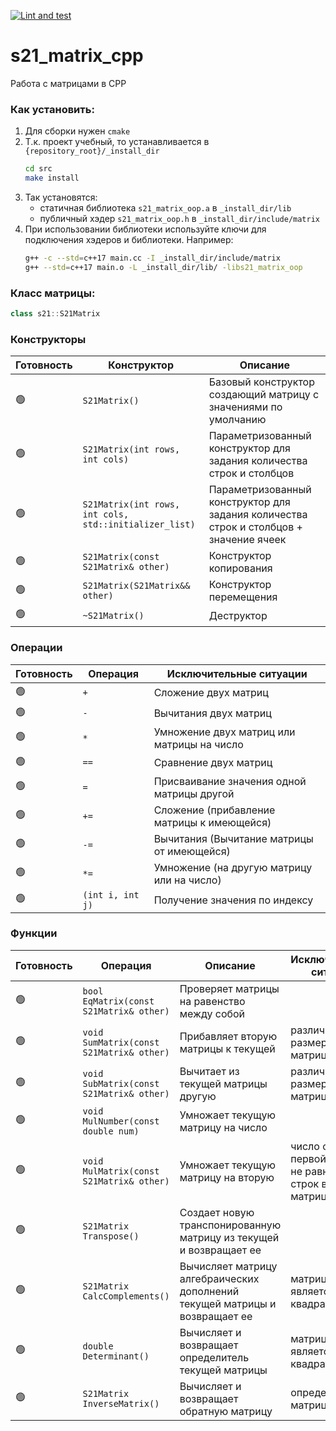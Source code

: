 [![Lint and test](https://github.com/nkiryanov/s21_matrix_cpp/actions/workflows/ci.yml/badge.svg)](https://github.com/nkiryanov/s21_matrix_cpp/actions/workflows/ci.yml)

# s21_matrix_cpp

Работа с матрицами в CPP

### Как установить:
1. Для сборки нужен `cmake`
2. Т.к. проект учебный, то устанавливается в `{repository_root}/_install_dir`
    ```bash
    cd src
    make install
    ```
3. Так установятся:
    - статичная библиотека `s21_matrix_oop.a` в `_install_dir/lib`
    - публичный хэдер `s21_matrix_oop.h` в `_install_dir/include/matrix`
4. При использовании библиотеки используйте ключи для подключения хэдеров и библиотеки. Например:
    ```bash
    g++ -c --std=c++17 main.cc -I _install_dir/include/matrix
    g++ --std=c++17 main.o -L _install_dir/lib/ -libs21_matrix_oop
    ```
 

### Класс матрицы:

```cpp
class s21::S21Matrix
```

### Конструкторы

| Готовность | Конструктор | Описание |
| - | ------ |------------------------------------------------------------------------------------|
| 🟢 | `S21Matrix()` | Базовый конструктор создающий матрицу с значениями по умолчанию |
| 🟢 | `S21Matrix(int rows, int cols)` | Параметризованный конструктор для задания количества строк и столбцов |
| 🟢 | `S21Matrix(int rows, int cols, std::initializer_list)` | Параметризованный конструктор для задания количества строк и столбцов + значение ячеек|
| 🟢 | `S21Matrix(const S21Matrix& other)` | Конструктор копирования |
| 🟢 | `S21Matrix(S21Matrix&& other)` | Конструктор перемещения |
| 🟢 | `~S21Matrix()` | Деструктор |

### Операции
| Готовность | Операция | Исключительные ситуации |
| - | ------ |------------------------------------------------------------------------------------|
| 🟢 | `+` | Сложение двух матриц | Разная размерность матриц |
| 🟢 | `-` | Вычитания двух матриц | Разные размерность матриц |
| 🟢 | `*` | Умножение двух матриц или матрицы на число | Количество столбцов первой матрицы не равно количеству строк второй |
| 🟢 | `==` | Сравнение двух матриц | — |
| 🟢 | `=` | Присваивание значения одной матрицы другой | — |
| 🟢 | `+=` | Сложение (прибавление матрицы к имеющейся) | Разная размерность матриц |
| 🟢 | `-=` | Вычитания (Вычитание матрицы от имеющейся) | Разная размерность матриц |
| 🟢 | `*=` | Умножение (на другую матрицу или на число) | Количество столбцов первой матрицы не равно количеству строк второй |
| 🟢 | `(int i, int j)` | Получение значения по индексу| Индекс за пределами значений|

### Функции
| Готовность| Операция | Описание | Исключительные ситуации |
| --- | ----------- | ----------- | ----------- |
| 🟢 | `bool EqMatrix(const S21Matrix& other)` | Проверяет матрицы на равенство между собой |  |
| 🟢 | `void SumMatrix(const S21Matrix& other)` | Прибавляет вторую матрицы к текущей | различная размерность матриц |
| 🟢 | `void SubMatrix(const S21Matrix& other)` | Вычитает из текущей матрицы другую | различная размерность матриц |
| 🟢 | `void MulNumber(const double num)` | Умножает текущую матрицу на число |  |
| 🟢 | `void MulMatrix(const S21Matrix& other)` | Умножает текущую матрицу на вторую | число столбцов первой матрицы не равно числу строк второй матрицы |
| 🟢 | `S21Matrix Transpose()` | Создает новую транспонированную матрицу из текущей и возвращает ее |  |
| 🟢 | `S21Matrix CalcComplements()` | Вычисляет матрицу алгебраических дополнений текущей матрицы и возвращает ее | матрица не является квадратной |
| 🟢 | `double Determinant()` | Вычисляет и возвращает определитель текущей матрицы | матрица не является квадратной |
| 🟢 | `S21Matrix InverseMatrix()` | Вычисляет и возвращает обратную матрицу | определитель матрицы равен 0 |
